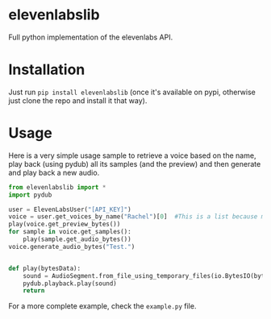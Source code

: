 # elevenlabslib
Full python implementation of the elevenlabs API.

# Installation

Just run `pip install elevenlabslib` (once it's available on pypi, otherwise just clone the repo and install it that way).

# Usage

Here is a very simple usage sample to retrieve a voice based on the name, play back (using pydub) all its samples (and the preview) and then generate and play back a new audio.

```py
from elevenlabslib import *
import pydub

user = ElevenLabsUser("[API_KEY]")
voice = user.get_voices_by_name("Rachel")[0]  #This is a list because multiple voices can have the same name
play(voice.get_preview_bytes())
for sample in voice.get_samples():
    play(sample.get_audio_bytes())
voice.generate_audio_bytes("Test.")


def play(bytesData):
    sound = AudioSegment.from_file_using_temporary_files(io.BytesIO(bytesData))
    pydub.playback.play(sound)
    return
```

For a more complete example, check the `example.py` file.
